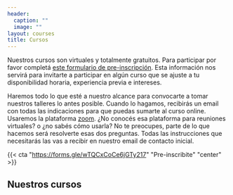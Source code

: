 ```yaml
---
header:
  caption: ""
  image: ""
layout: courses
title: Cursos
---
```


Nuestros cursos son virtuales y totalmente gratuitos. Para participar por favor completá [este formulario de pre-inscripción](https://docs.google.com/forms/d/e/1FAIpQLSddnptIAMdRgJYH0Vm6cNrk63x5f969Rd4pbuoGKmDgN02xFw/viewform?usp=send_form). Esta información nos servirá para invitarte a participar en algún curso que se ajuste a tu disponibilidad horaria, experiencia previa e intereses. 

Haremos todo lo que esté a nuestro alcance para convocarte a tomar nuestros talleres lo antes posible. Cuando lo hagamos, recibirás un email con todas las indicaciones para que puedas sumarte al curso online. Usaremos la plataforma [zoom](https://zoom.us/). ¿No conocés esa plataforma para reuniones virtuales? o ¿no sabés cómo usarla? No te preocupes, parte de lo que hacemos será resolverte esas dos preguntas. Todas las instrucciones que necesitarás las vas a recibir en nuestro email de contacto inicial.

{{< cta "https://forms.gle/wTQCxCoCe6jGTy217" "Pre-inscribite" "center" >}}



## Nuestros cursos
